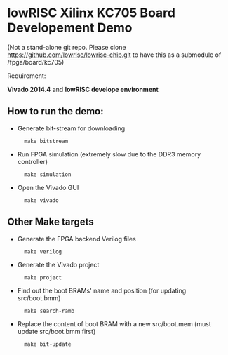 lowRISC Xilinx KC705 Board Developement Demo
========================================================

(Not a stand-alone git repo. Please clone https://github.com/lowrisc/lowrisc-chip.git to have this as a submodule of <lowrisc-chip>/fpga/board/kc705)

Requirement:

  **Vivado 2014.4** and **lowRISC develope environment**

How to run the demo:
--------------------------------------------------------

* Generate bit-stream for downloading

        make bitstream

* Run FPGA simulation (extremely slow due to the DDR3 memory controller)

        make simulation

* Open the Vivado GUI

        make vivado

Other Make targets
--------------------------------------------------------

* Generate the FPGA backend Verilog files

        make verilog

* Generate the Vivado project

        make project

* Find out the boot BRAMs' name and position (for updating src/boot.bmm)

        make search-ramb

* Replace the content of boot BRAM with a new src/boot.mem (must update src/boot.bmm first)

        make bit-update
